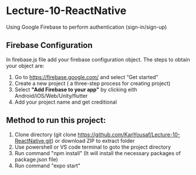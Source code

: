 # Lecture-10-ReactNative
Using Google Firebase to perform authentication (sign-in/sign-up)

## Firebase Configuration
In firebase.js file add your firebase configuration object. The steps to obtain your object are:
1. Go to https://firebase.google.com/ and select “Get started” 
2. Create a new project ( a three-step process for creating project)
3. Select **"Add Firebase to your app"** by clicking eith Android/iOS/Web/Unity/flutter
4. Add your project name and get creditional

## Method to run this project:
1. Clone directory (git clone https://github.com/KanYousaf/Lecture-10-ReactNative.git) or download ZIP to extract folder
2. Use powershell or VS code terminal to goto the project directory
3. Run command "npm install" (It will install the necessary packages of package.json file)
4. Run command "expo start"
